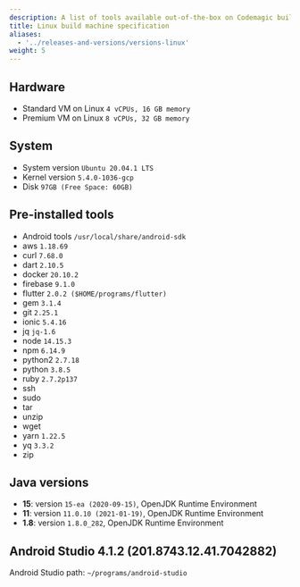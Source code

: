 ```yaml
---
description: A list of tools available out-of-the-box on Codemagic build machines.
title: Linux build machine specification
aliases:
  - '../releases-and-versions/versions-linux'
weight: 5
---
```


## Hardware

- Standard VM on Linux `4 vCPUs, 16 GB memory`
- Premium VM on Linux `8 vCPUs, 32 GB memory`

## System

- System version `Ubuntu 20.04.1 LTS`
- Kernel version `5.4.0-1036-gcp`
- Disk `97GB (Free Space: 60GB)`

## Pre-installed tools

- Android tools `/usr/local/share/android-sdk`
- aws `1.18.69`
- curl `7.68.0`
- dart `2.10.5`
- docker `20.10.2`
- firebase `9.1.0`
- flutter `2.0.2 ($HOME/programs/flutter)`
- gem `3.1.4`
- git `2.25.1`
- ionic `5.4.16`
- jq `jq-1.6`
- node `14.15.3`
- npm `6.14.9`
- python2 `2.7.18`
- python `3.8.5`
- ruby `2.7.2p137`
- ssh
- sudo
- tar
- unzip
- wget
- yarn `1.22.5`
- yq `3.3.2`
- zip

## Java versions

- **15**: version `15-ea (2020-09-15)`, OpenJDK Runtime Environment
- **11**: version `11.0.10 (2021-01-19)`, OpenJDK Runtime Environment
- **1.8**: version `1.8.0_282`, OpenJDK Runtime Environment

## Android Studio 4.1.2 (201.8743.12.41.7042882)

Android Studio path: `~/programs/android-studio`
